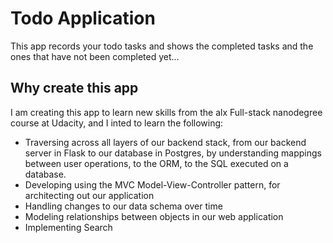 # Todo Application
This app records your todo tasks and shows the completed tasks and the ones that have not been completed yet...

## Why create this app
I am creating this app to learn new skills from the alx Full-stack nanodegree course at Udacity, and I inted to learn the following:

- Traversing across all layers of our backend stack, from our backend server in Flask to our database in Postgres, by understanding mappings between user operations, to the ORM, to the SQL executed on a database.
- Developing using the MVC Model-View-Controller pattern, for architecting out our application
- Handling changes to our data schema over time
- Modeling relationships between objects in our web application
- Implementing Search

